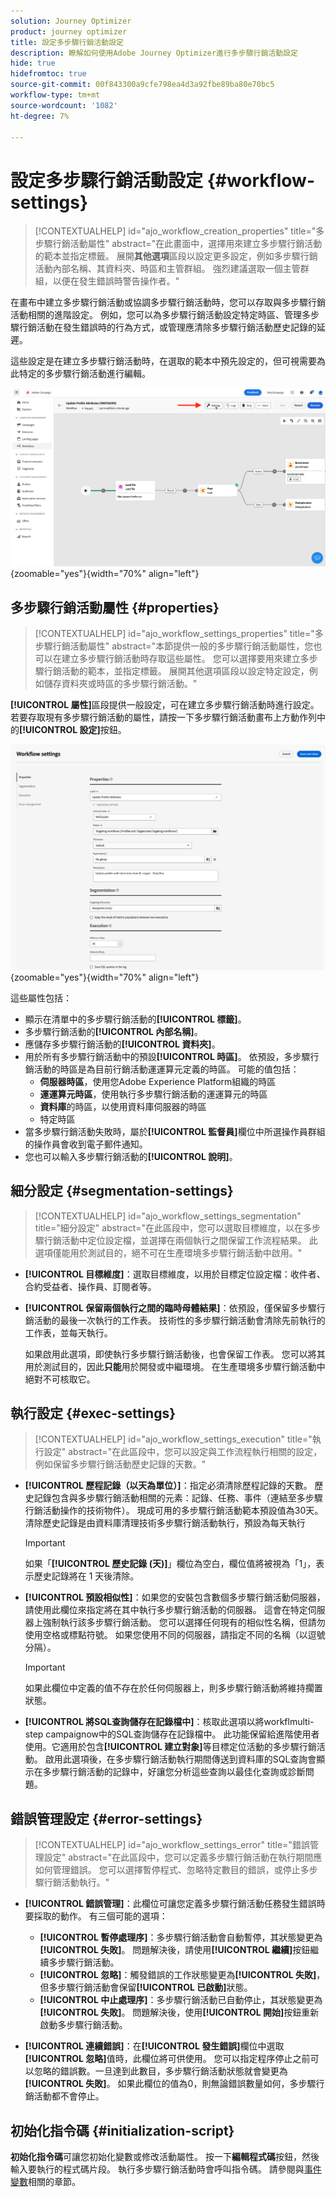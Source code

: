 ```yaml
---
solution: Journey Optimizer
product: journey optimizer
title: 設定多步驟行銷活動設定
description: 瞭解如何使用Adobe Journey Optimizer進行多步驟行銷活動設定
hide: true
hidefromtoc: true
source-git-commit: 00f843300a9cfe798ea4d3a92fbe89ba80e70bc5
workflow-type: tm+mt
source-wordcount: '1082'
ht-degree: 7%

---
```



# 設定多步驟行銷活動設定 {#workflow-settings}

>[!CONTEXTUALHELP]
>id="ajo_workflow_creation_properties"
>title="多步驟行銷活動屬性"
>abstract="在此畫面中，選擇用來建立多步驟行銷活動的範本並指定標籤。 展開&#x200B;**其他選項**&#x200B;區段以設定更多設定，例如多步驟行銷活動內部名稱、其資料夾、時區和主管群組。 強烈建議選取一個主管群組，以便在發生錯誤時警告操作者。"

在畫布中建立多步驟行銷活動或協調多步驟行銷活動時，您可以存取與多步驟行銷活動相關的進階設定。 例如，您可以為多步驟行銷活動設定特定時區、管理多步驟行銷活動在發生錯誤時的行為方式，或管理應清除多步驟行銷活動歷史記錄的延遲。

這些設定是在建立多步驟行銷活動時，在選取的範本中預先設定的，但可視需要為此特定的多步驟行銷活動進行編輯。

![](assets/workflow-settings-button.png){zoomable="yes"}{width="70%" align="left"}

## 多步驟行銷活動屬性 {#properties}

>[!CONTEXTUALHELP]
>id="ajo_workflow_settings_properties"
>title="多步驟行銷活動屬性"
>abstract="本節提供一般的多步驟行銷活動屬性，您也可以在建立多步驟行銷活動時存取這些屬性。 您可以選擇要用來建立多步驟行銷活動的範本，並指定標籤。 展開其他選項區段以設定特定設定，例如儲存資料夾或時區的多步驟行銷活動。"

**[!UICONTROL 屬性]**&#x200B;區段提供一般設定，可在建立多步驟行銷活動時進行設定。 若要存取現有多步驟行銷活動的屬性，請按一下多步驟行銷活動畫布上方動作列中的&#x200B;**[!UICONTROL 設定]**&#x200B;按鈕。


![](assets/workflow-settings.png){zoomable="yes"}{width="70%" align="left"}


這些屬性包括：

* 顯示在清單中的多步驟行銷活動的&#x200B;**[!UICONTROL 標籤]**。
* 多步驟行銷活動的&#x200B;**[!UICONTROL 內部名稱]**。
* 應儲存多步驟行銷活動的&#x200B;**[!UICONTROL 資料夾]**。
* 用於所有多步驟行銷活動中的預設&#x200B;**[!UICONTROL 時區]**。 依預設，多步驟行銷活動的時區是為目前行銷活動運運算元定義的時區。
可能的值包括：
   * **伺服器時區**，使用您Adobe Experience Platform組織的時區
   * **運運算元時區**，使用執行多步驟行銷活動的運運算元的時區
   * **資料庫**&#x200B;的時區，以使用資料庫伺服器的時區
   * 特定時區
* 當多步驟行銷活動失敗時，屬於&#x200B;**[!UICONTROL 監督員]**&#x200B;欄位中所選操作員群組的操作員會收到電子郵件通知。
* 您也可以輸入多步驟行銷活動的&#x200B;**[!UICONTROL 說明]**。

## 細分設定  {#segmentation-settings}

>[!CONTEXTUALHELP]
>id="ajo_workflow_settings_segmentation"
>title="細分設定"
>abstract="在此區段中，您可以選取目標維度，以在多步驟行銷活動中定位設定檔，並選擇在兩個執行之間保留工作流程結果。 此選項僅能用於測試目的，絕不可在生產環境多步驟行銷活動中啟用。"

* **[!UICONTROL 目標維度]**：選取目標維度，以用於目標定位設定檔：收件者、合約受益者、操作員、訂閱者等。

* **[!UICONTROL 保留兩個執行之間的臨時母體結果]**：依預設，僅保留多步驟行銷活動的最後一次執行的工作表。 技術性的多步驟行銷活動會清除先前執行的工作表，並每天執行。

  如果啟用此選項，即使執行多步驟行銷活動後，也會保留工作表。 您可以將其用於測試目的，因此&#x200B;**只能**&#x200B;用於開發或中繼環境。 在生產環境多步驟行銷活動中絕對不可核取它。

## 執行設定  {#exec-settings}

>[!CONTEXTUALHELP]
>id="ajo_workflow_settings_execution"
>title="執行設定"
>abstract="在此區段中，您可以設定與工作流程執行相關的設定，例如保留多步驟行銷活動歷史記錄的天數。"

* **[!UICONTROL 歷程記錄（以天為單位）]**：指定必須清除歷程記錄的天數。 歷史記錄包含與多步驟行銷活動相關的元素：記錄、任務、事件（連結至多步驟行銷活動操作的技術物件）。 現成可用的多步驟行銷活動範本預設值為30天。 清除歷史記錄是由資料庫清理技術多步驟行銷活動執行，預設為每天執行

  >[!IMPORTANT]
  >
  >如果「**[!UICONTROL 歷史記錄 (天)]**」欄位為空白，欄位值將被視為「1」，表示歷史記錄將在 1 天後清除。

* **[!UICONTROL 預設相似性]**：如果您的安裝包含數個多步驟行銷活動伺服器，請使用此欄位來指定將在其中執行多步驟行銷活動的伺服器。 這會在特定伺服器上強制執行該多步驟行銷活動。 您可以選擇任何現有的相似性名稱，但請勿使用空格或標點符號。 如果您使用不同的伺服器，請指定不同的名稱（以逗號分隔）。

  >[!IMPORTANT]
  >
  >如果此欄位中定義的值不存在於任何伺服器上，則多步驟行銷活動將維持擱置狀態。


* **[!UICONTROL 將SQL查詢儲存在記錄檔中]**：核取此選項以將workflmulti-step campaignow中的SQL查詢儲存在記錄檔中。 此功能保留給進階使用者使用。它適用於包含&#x200B;**[!UICONTROL 建立對象]**&#x200B;等目標定位活動的多步驟行銷活動。 啟用此選項後，在多步驟行銷活動執行期間傳送到資料庫的SQL查詢會顯示在多步驟行銷活動的記錄中，好讓您分析這些查詢以最佳化查詢或診斷問題。

## 錯誤管理設定  {#error-settings}

>[!CONTEXTUALHELP]
>id="ajo_workflow_settings_error"
>title="錯誤管理設定"
>abstract="在此區段中，您可以定義多步驟行銷活動在執行期間應如何管理錯誤。 您可以選擇暫停程式、忽略特定數目的錯誤，或停止多步驟行銷活動執行。"

* **[!UICONTROL 錯誤管理]**：此欄位可讓您定義多步驟行銷活動任務發生錯誤時要採取的動作。 有三個可能的選項：

   * **[!UICONTROL 暫停處理序]**：多步驟行銷活動會自動暫停，其狀態變更為&#x200B;**[!UICONTROL 失敗]**。 問題解決後，請使用&#x200B;**[!UICONTROL 繼續]**&#x200B;按鈕繼續多步驟行銷活動。
   * **[!UICONTROL 忽略]**：觸發錯誤的工作狀態變更為&#x200B;**[!UICONTROL 失敗]**，但多步驟行銷活動會保留&#x200B;**[!UICONTROL 已啟動]**&#x200B;狀態。<!-- TO ADD ONCE SCHEUDLER IS AVAILABLE This configuration is relevant for recurring tasks: if the branch includes a scheduler, it will start normally next time the workflow is executed.-->
   * **[!UICONTROL 中止處理序]**：多步驟行銷活動已自動停止，其狀態變更為&#x200B;**[!UICONTROL 失敗]**。 問題解決後，使用&#x200B;**[!UICONTROL 開始]**&#x200B;按鈕重新啟動多步驟行銷活動。

* **[!UICONTROL 連續錯誤]**：在&#x200B;**[!UICONTROL 發生錯誤]**&#x200B;欄位中選取&#x200B;**[!UICONTROL 忽略]**&#x200B;值時，此欄位將可供使用。 您可以指定程序停止之前可以忽略的錯誤數。一旦達到此數目，多步驟行銷活動狀態就會變更為&#x200B;**[!UICONTROL 失敗]**。 如果此欄位的值為0，則無論錯誤數量如何，多步驟行銷活動都不會停止。

## 初始化指令碼 {#initialization-script}

**初始化指令碼**&#x200B;可讓您初始化變數或修改活動屬性。 按一下&#x200B;**編輯程式碼**&#x200B;按鈕，然後輸入要執行的程式碼片段。 執行多步驟行銷活動時會呼叫指令碼。 請參閱與[事件變數](event-variables.md)相關的章節。

